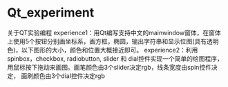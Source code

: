 # Qt_experiment
关于QT实验编程
experience1：用Qt编写支持中文的mainwindow窗体，在窗体上使用5个按钮分别画坐标系，画方框，椭圆，输出字符串和显示位图(具有透明色)，以下图形的大小，颜色和位置大概接近即可。
experience2：利用spinbox，checkbox, radiobutton, slider 和 dial控件实现一个简单的绘图程序，用鼠标按下拖动来画图。画笔颜色由3个slider决定rgb，线条宽度由spin控件决定， 画刷颜色由3个dial控件决定rgb
